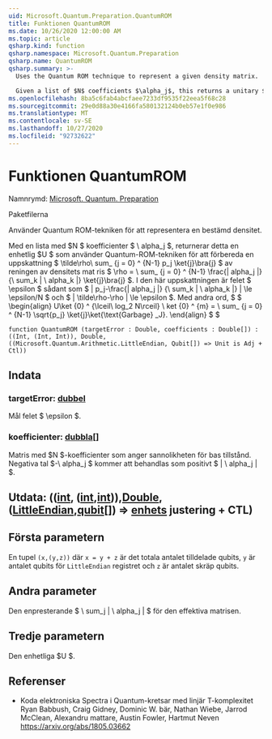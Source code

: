 ```yaml
---
uid: Microsoft.Quantum.Preparation.QuantumROM
title: Funktionen QuantumROM
ms.date: 10/26/2020 12:00:00 AM
ms.topic: article
qsharp.kind: function
qsharp.namespace: Microsoft.Quantum.Preparation
qsharp.name: QuantumROM
qsharp.summary: >-
  Uses the Quantum ROM technique to represent a given density matrix.

  Given a list of $N$ coefficients $\alpha_j$, this returns a unitary $U$ that uses the Quantum-ROM technique to prepare an approximation  $\tilde\rho\sum_{j=0}^{N-1}p_j\ket{j}\bra{j}$ of the purification of the density matrix $\rho=\sum_{j=0}^{N-1}\frac{|alpha_j|}{\sum_k |\alpha_k|}\ket{j}\bra{j}$. In this approximation, the error $\epsilon$ is such that $|p_j-\frac{|alpha_j|}{\sum_k |\alpha_k|}|\le \epsilon / N$ and $\|\tilde\rho - \rho\| \le \epsilon$. In other words, $$ \begin{align} U\ket{0}^{\lceil\log_2 N\rceil}\ket{0}^{m}=\sum_{j=0}^{N-1}\sqrt{p_j} \ket{j}\ket{\text{garbage}_j}. \end{align} $$
ms.openlocfilehash: 8ba5c6fab4abcfaee7233df9535f22eea5f68c28
ms.sourcegitcommit: 29e0d88a30e4166fa580132124b0eb57e1f0e986
ms.translationtype: MT
ms.contentlocale: sv-SE
ms.lasthandoff: 10/27/2020
ms.locfileid: "92732622"
---
```

# <a name="quantumrom-function"></a>Funktionen QuantumROM

Namnrymd: [Microsoft. Quantum. Preparation](xref:Microsoft.Quantum.Preparation)

Paketfilerna [](https://nuget.org/packages/)


Använder Quantum ROM-tekniken för att representera en bestämd densitet.

Med en lista med $N $ koefficienter $ \ alpha_j $, returnerar detta en enhetlig $U $ som använder Quantum-ROM-tekniken för att förbereda en uppskattning $ \tilde\rho\ sum_ {j = 0} ^ {N-1} p_j \ket{j}\bra{j} $ av reningen av densitets mat ris $ \rho = \ sum_ {j = 0} ^ {N-1} \frac{| alpha_j |} {\ sum_k | \ alpha_k |} \ket{j}\bra{j} $. I den här uppskattningen är felet $ \epsilon $ sådant som $ | p_j-\frac{| alpha_j |} {\ sum_k | \ alpha_k |} | \le \epsilon/N $ och $ \| \tilde\rho-\rho \| \le \epsilon $. Med andra ord, $ $ \begin{align} U\ket {0} ^ {\lceil\ log_2 N\rceil} \ ket {0} ^ {m} = \ sum_ {j = 0} ^ {N-1} \sqrt{p_j} \ket{j}\ket{\text{Garbage} _J}.
\end{align} $ $

```qsharp
function QuantumROM (targetError : Double, coefficients : Double[]) : ((Int, (Int, Int)), Double, ((Microsoft.Quantum.Arithmetic.LittleEndian, Qubit[]) => Unit is Adj + Ctl))
```


## <a name="input"></a>Indata

### <a name="targeterror--double"></a>targetError: [dubbel](xref:microsoft.quantum.lang-ref.double)

Mål felet $ \epsilon $.


### <a name="coefficients--double"></a>koefficienter: [dubbla](xref:microsoft.quantum.lang-ref.double)[]

Matris med $N $-koefficienter som anger sannolikheten för bas tillstånd.
Negativa tal $-\ alpha_j $ kommer att behandlas som positivt $ | \ alpha_j | $.



## <a name="output--intintintdoublelittleendianqubit--unit-adj--ctl"></a>Utdata: (([int](xref:microsoft.quantum.lang-ref.int), ([int](xref:microsoft.quantum.lang-ref.int),[int](xref:microsoft.quantum.lang-ref.int))),[Double](xref:microsoft.quantum.lang-ref.double), ([LittleEndian](xref:Microsoft.Quantum.Arithmetic.LittleEndian),[qubit](xref:microsoft.quantum.lang-ref.qubit)[]) => [enhets](xref:microsoft.quantum.lang-ref.unit) justering + CTL)

## <a name="first-parameter"></a>Första parametern

En tupel `(x,(y,z))` där `x = y + z` är det totala antalet tilldelade qubits, `y` är antalet qubits för `LittleEndian` registret och `z` är antalet skräp qubits.

## <a name="second-parameter"></a>Andra parameter

Den enpresterande $ \ sum_j | \ alpha_j | $ för den effektiva matrisen.

## <a name="third-parameter"></a>Tredje parametern

Den enhetliga $U $.

## <a name="references"></a>Referenser

- Koda elektroniska Spectra i Quantum-kretsar med linjär T-komplexitet Ryan Babbush, Craig Gidney, Dominic W. bär, Nathan Wiebe, Jarrod McClean, Alexandru mattare, Austin Fowler, Hartmut Neven https://arxiv.org/abs/1805.03662